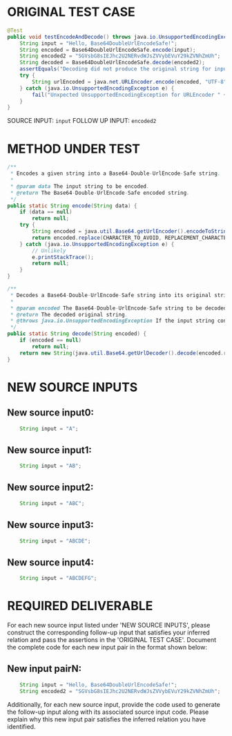 # ORIGINAL TEST CASE
```java
@Test
public void testEncodeAndDecode() throws java.io.UnsupportedEncodingException {
    String input = "Hello, Base64DoubleUrlEncodeSafe!";
    String encoded = Base64DoubleUrlEncodeSafe.encode(input);
    String encoded2 = "SGVsbG8sIEJhc2U2NERvdWJsZVVybEVuY29kZVNhZmUh";
    String decoded = Base64DoubleUrlEncodeSafe.decode(encoded2);
    assertEquals("Decoding did not produce the original string for input: " + input, input, decoded);
    try {
        String urlEncoded = java.net.URLEncoder.encode(encoded, "UTF-8");
    } catch (java.io.UnsupportedEncodingException e) {
        fail("Unxpected UnsupportedEncodingException for URLEncoder " + encoded);
    }
}

```
SOURCE INPUT: `input`
FOLLOW UP INPUT: `encoded2`


# METHOD UNDER TEST
```java
/**
 * Encodes a given string into a Base64-Double-UrlEncode-Safe string.
 *
 * @param data The input string to be encoded.
 * @return The Base64-Double-UrlEncode-Safe encoded string.
 */
public static String encode(String data) {
    if (data == null)
        return null;
    try {
        String encoded = java.util.Base64.getUrlEncoder().encodeToString(data.getBytes("UTF-8"));
        return encoded.replace(CHARACTER_TO_AVOID, REPLACEMENT_CHARACTER);
    } catch (java.io.UnsupportedEncodingException e) {
        // Unlikely
        e.printStackTrace();
        return null;
    }
}

/**
 * Decodes a Base64-Double-UrlEncode-Safe string into its original string representation.
 *
 * @param encoded The Base64-Double-UrlEncode-Safe string to be decoded.
 * @return The decoded original string.
 * @throws java.io.UnsupportedEncodingException If the input string contains invalid characters.
 */
public static String decode(String encoded) {
    if (encoded == null)
        return null;
    return new String(java.util.Base64.getUrlDecoder().decode(encoded.replace(REPLACEMENT_CHARACTER, CHARACTER_TO_AVOID)));
}

```


# NEW SOURCE INPUTS
## New source input0:
```java
    String input = "A";
```

## New source input1:
```java
    String input = "AB";
```

## New source input2:
```java
    String input = "ABC";
```

## New source input3:
```java
    String input = "ABCDE";
```

## New source input4:
```java
    String input = "ABCDEFG";
```



# REQUIRED DELIVERABLE
For each new source input listed under 'NEW SOURCE INPUTS', please construct the corresponding follow-up input that satisfies your inferred relation and pass the assertions in the 'ORIGINAL TEST CASE'. Document the complete code for each new input pair in the format shown below:
## New input pairN:
```java
    String input = "Hello, Base64DoubleUrlEncodeSafe!";
    String encoded2 = "SGVsbG8sIEJhc2U2NERvdWJsZVVybEVuY29kZVNhZmUh";
```

Additionally, for each new source input, provide the code used to generate the follow-up input along with its associated source input code. Please explain why this new input pair satisfies the inferred relation you have identified.